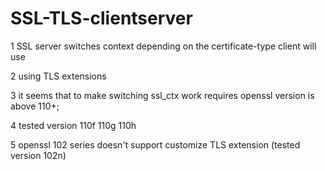 # SSL-TLS-clientserver

1 SSL server switches context depending on the certificate-type client will use

2 using TLS extensions

3 it seems that to make switching ssl_ctx work requires openssl version is above 110+;

4 tested version 110f 110g 110h

5 openssl 102 series doesn't support customize TLS extension (tested version 102n)


